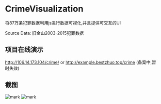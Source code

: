 # CrimeVisualization
将87万条犯罪数据利用js进行数据可视化,并且提供可交互的UI

Source Data: 旧金山2003-2015犯罪数据
## 项目在线演示

http://106.14.173.104/crime/
or
http://example.bestzhuo.top/crime (备案中,暂时失效)



## 截图

![mark](http://os3e5ayd1.bkt.clouddn.com/blog/170705/70ll6cLGkI.png?imageslim)
![mark](http://os3e5ayd1.bkt.clouddn.com/blog/170705/F2Hh7DidFK.png?imageslim)
